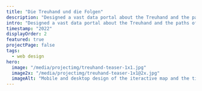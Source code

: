 ```yaml
---
title: "Die Treuhand und die Folgen"
description: "Designed a vast data portal about the Treuhand and the paths of East German companies after the German reunification. A timeline, an interative map and an object calague make the research accessible. Grimme Online Award Nominee 2024."
intro: "Designed a vast data portal about the Treuhand and the paths of East German companies after the German reunification. A timeline, an interative map and an object calague make the research accessible. Grimme Online Award Nominee 2024."
timestamp: "2022"
displayOrder: 2
featured: true
projectPage: false
tags:
  - web design
hero:
  image: "/media/projectimg/treuhand-teaser-1x1.jpg"
  image2x: "/media/projectimg/treuhand-teaser-1x1@2x.jpg"
  imageAlt: "Mobile and desktop design of the iteractive map and the timeline with important milestones. Label that the project was nomminated for the Grimme Online Award 2024"
---
```

